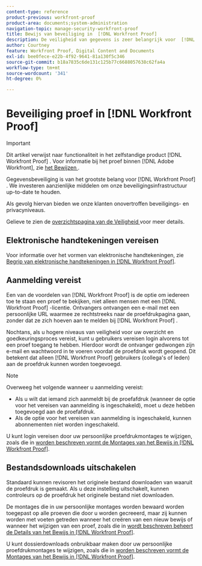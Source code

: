 ```yaml
---
content-type: reference
product-previous: workfront-proof
product-area: documents;system-administration
navigation-topic: manage-security-workfront-proof
title: Bewijs van beveiliging in  [!DNL Workfront Proof]
description: De veiligheid van gegevens is zeer belangrijk voor  [!DNL Workfront Proof]. We investeren aanzienlijke middelen om onze beveiligingsinfrastructuur up-to-date te houden.
author: Courtney
feature: Workfront Proof, Digital Content and Documents
exl-id: bee0fece-e22b-4f92-9641-81a130f5c346
source-git-commit: b18a7835c6de131c125b77c6688057638c62fa4a
workflow-type: tm+mt
source-wordcount: '341'
ht-degree: 0%

---
```


# Beveiliging proef in [!DNL Workfront Proof]

>[!IMPORTANT]
>
>Dit artikel verwijst naar functionaliteit in het zelfstandige product [!DNL Workfront Proof] . Voor informatie bij het proef binnen [!DNL Adobe Workfront], zie [ het Bewijzen ](../../../review-and-approve-work/proofing/proofing.md).

Gegevensbeveiliging is van het grootste belang voor [!DNL Workfront Proof] . We investeren aanzienlijke middelen om onze beveiligingsinfrastructuur up-to-date te houden.

Als gevolg hiervan bieden we onze klanten onovertroffen beveiligings- en privacyniveaus.

Gelieve te zien de [ overzichtspagina van de Veiligheid ](https://www.adobe.com/legal/terms/enterprise-licensing/workfront-legacy-terms.html) voor meer details.

## Elektronische handtekeningen vereisen

Voor informatie over het vormen van elektronische handtekeningen, zie [ Begrip van elektronische handtekeningen in  [!DNL Workfront Proof]](../../../workfront-proof/wp-acct-admin/managing-security/electronic-sigs-in-wp.md).

## Aanmelding vereist

Een van de voordelen van [!DNL Workfront Proof] is de optie om iedereen toe te staan een proef te bekijken, niet alleen mensen met een [!DNL Workfront Proof] -licentie. Ontvangers ontvangen een e-mail met een persoonlijke URL waarmee ze rechtstreeks naar de proefdrukpagina gaan, zonder dat ze zich hoeven aan te melden bij [!DNL Workfront Proof] .

Nochtans, als u hogere niveaus van veiligheid voor uw overzicht en goedkeuringsproces vereist, kunt u gebruikers vereisen login alvorens tot een proef toegang te hebben. Hierdoor wordt de ontvanger gedwongen zijn e-mail en wachtwoord in te voeren voordat de proefdruk wordt geopend. Dit betekent dat alleen [!DNL Workfront Proof] gebruikers (collega&#39;s of leden) aan de proefdruk kunnen worden toegevoegd.

>[!NOTE]
>
>Overweeg het volgende wanneer u aanmelding vereist:
>
>* Als u wilt dat iemand zich aanmeldt bij de proefafdruk (wanneer de optie voor het vereisen van aanmelding is ingeschakeld), moet u deze hebben toegevoegd aan de proefafdruk.
>* Als de optie voor het vereisen van aanmelding is ingeschakeld, kunnen abonnementen niet worden ingeschakeld.
>



U kunt login vereisen door uw persoonlijke proefdrukmontages te wijzigen, zoals die in [ worden beschreven vormt de Montages van het Bewijs in  [!DNL Workfront Proof]](../../../workfront-proof/wp-work-proofsfiles/manage-your-work/configure-proof-settings.md).

## Bestandsdownloads uitschakelen

Standaard kunnen revisoren het originele bestand downloaden van waaruit de proefdruk is gemaakt. Als u deze instelling uitschakelt, kunnen controleurs op de proefdruk het originele bestand niet downloaden.

De montages die in uw persoonlijke montages worden bewaard worden toegepast op alle proeven die door u worden gecreeerd, maar zij kunnen worden met voeten getreden wanneer het creëren van een nieuw bewijs of wanneer het wijzigen van een proef, zoals die in [ wordt beschreven beheert de Details van het Bewijs in  [!DNL Workfront Proof]](../../../workfront-proof/wp-work-proofsfiles/manage-your-work/manage-proof-details.md).

U kunt dossierdownloads onbruikbaar maken door uw persoonlijke proefdrukmontages te wijzigen, zoals die in [ worden beschreven vormt de Montages van het Bewijs in [!DNL  Workfront Proof]](../../../workfront-proof/wp-work-proofsfiles/manage-your-work/configure-proof-settings.md).
